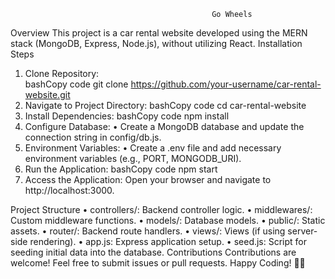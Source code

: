                                                 Go Wheels
Overview
    This project is a car rental website developed using the MERN stack (MongoDB, Express, Node.js), without utilizing React.
    Installation Steps
1.	Clone Repository:   
    bashCopy code
    git clone https://github.com/your-username/car-rental-website.git 
2.	Navigate to Project Directory:
    bashCopy code
    cd car-rental-website 
3.	Install Dependencies:
    bashCopy code
    npm install 
4.	Configure Database:
•	Create a MongoDB database and update the connection string in config/db.js.
5.	Environment Variables:
•	Create a .env file and add necessary environment variables (e.g., PORT, MONGODB_URI).
6.	Run the Application:
bashCopy code
npm start 
7.	Access the Application: Open your browser and navigate to http://localhost:3000.


Project Structure
•	controllers/: Backend controller logic.
•	middlewares/: Custom middleware functions.
•	models/: Database models.
•	public/: Static assets.
•	router/: Backend route handlers.
•	views/: Views (if using server-side rendering).
•	app.js: Express application setup.
•	seed.js: Script for seeding initial data into the database.
Contributions
Contributions are welcome! Feel free to submit issues or pull requests.
Happy Coding! 🚗✨

